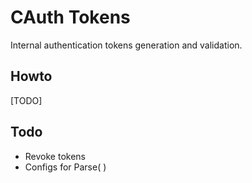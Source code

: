CAuth Tokens
============
Internal authentication tokens generation and validation.

Howto
-----
[TODO]

Todo
----
-	Revoke tokens
-	Configs for Parse( )


